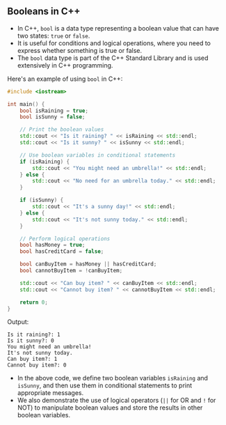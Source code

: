 ## Booleans in C++

- In C++, `bool` is a data type representing a boolean value that can have two states: `true` or `false`.
- It is useful for conditions and logical operations, where you need to express whether something is true or false.
- The `bool` data type is part of the C++ Standard Library and is used extensively in C++ programming.

Here's an example of using `bool` in C++:

```cpp
#include <iostream>

int main() {
    bool isRaining = true;
    bool isSunny = false;

    // Print the boolean values
    std::cout << "Is it raining? " << isRaining << std::endl;
    std::cout << "Is it sunny? " << isSunny << std::endl;

    // Use boolean variables in conditional statements
    if (isRaining) {
        std::cout << "You might need an umbrella!" << std::endl;
    } else {
        std::cout << "No need for an umbrella today." << std::endl;
    }

    if (isSunny) {
        std::cout << "It's a sunny day!" << std::endl;
    } else {
        std::cout << "It's not sunny today." << std::endl;
    }

    // Perform logical operations
    bool hasMoney = true;
    bool hasCreditCard = false;

    bool canBuyItem = hasMoney || hasCreditCard;
    bool cannotBuyItem = !canBuyItem;

    std::cout << "Can buy item? " << canBuyItem << std::endl;
    std::cout << "Cannot buy item? " << cannotBuyItem << std::endl;

    return 0;
}
```

Output:
```
Is it raining?: 1
Is it sunny?: 0
You might need an umbrella!
It's not sunny today.
Can buy item?: 1
Cannot buy item?: 0
```

- In the above code, we define two boolean variables `isRaining` and `isSunny`, and then use them in conditional statements to print appropriate messages. 
- We also demonstrate the use of logical operators (`||` for OR and `!` for NOT) to manipulate boolean values and store the results in other boolean variables.
